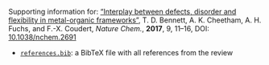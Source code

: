 Supporting information for: [“Interplay between defects, disorder and flexibility in metal-organic frameworks”](http://dx.doi.org/10.1038/nchem.2691), T. D. Bennett, A. K. Cheetham, A. H. Fuchs, and F.-X. Coudert, _Nature Chem._, **2017**, 9, 11–16, DOI: [10.1038/nchem.2691](http://dx.doi.org/10.1038/nchem.2691)

- [`references.bib`](references.bib): a BibTeX file with all references from the review
